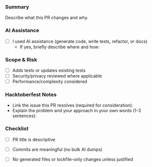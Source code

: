 ### Summary
Describe what this PR changes and why.

### AI Assistance
- [ ] I used AI assistance (generate code, write tests, refactor, or docs)
  - If yes, briefly describe where and how:

### Scope & Risk
- [ ] Adds tests or updates existing tests
- [ ] Security/privacy reviewed where applicable
- [ ] Performance/complexity considered

### Hacktoberfest Notes
- Link the issue this PR resolves (required for consideration):
- Explain the problem and your approach in your own words (1-3 sentences):

### Checklist
- [ ] PR title is descriptive
- [ ] Commits are meaningful (no bulk AI dumps)
- [ ] No generated files or lockfile-only changes unless justified

